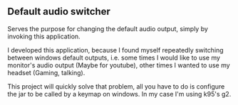 ## Default audio switcher
Serves the purpose for changing the default audio output, simply by invoking this application.

I developed this application, because I found myself repeatedly switching between windows default outputs, i.e. some times I would like to use my monitor's audio output (Maybe for youtube), other times I wanted to use my headset (Gaming, talking).

This project will quickly solve that problem, all you have to do is configure the jar to be called by a keymap on windows. In my case I'm using k95's g2.